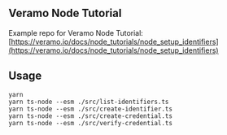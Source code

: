 ## Veramo Node Tutorial

Example repo for Veramo Node Tutorial: [https://veramo.io/docs/node_tutorials/node_setup_identifiers](https://veramo.io/docs/node_tutorials/node_setup_identifiers)

## Usage

    yarn
    yarn ts-node --esm ./src/list-identifiers.ts
    yarn ts-node --esm ./src/create-identifier.ts
    yarn ts-node --esm ./src/create-credential.ts
    yarn ts-node --esm ./src/verify-credential.ts
